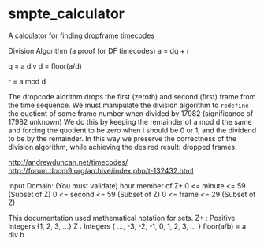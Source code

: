 smpte_calculator
================

A calculator for finding dropframe timecodes

Division Algorithm (a proof for DF timecodes) 
a = dq + r

q = a div d = floor(a/d)

r = a mod d

The dropcode alorithm drops the first (zeroth) and second (first) frame from the time sequence.
We must manipulate the division algorithm to `redefine` the quotient of some frame number when divided by 17982 (significance of 17982 unknown)
We do this by keeping the remainder of a mod d the same and forcing the quotient to be zero when i should be 0 or 1, and the dividend to be by the remainder.
In this way we preserve the correctness of the division algorithm, while achieving the desired result: dropped frames.

http://andrewduncan.net/timecodes/ 
http://forum.doom9.org/archive/index.php/t-132432.html

Input Domain: (You must validate)
hour member of Z+
0 <= minute <= 59 (Subset of Z)
0 <= second <= 59 (Subset of Z)
0 <= frame <= 29  (Subset of Z)

This documentation used mathematical notation for sets.
Z+ : Positive Integers {1, 2, 3, ...}
Z : Integers { ..., -3, -2, -1, 0, 1, 2, 3, ... }
floor(a/b) = a div b

